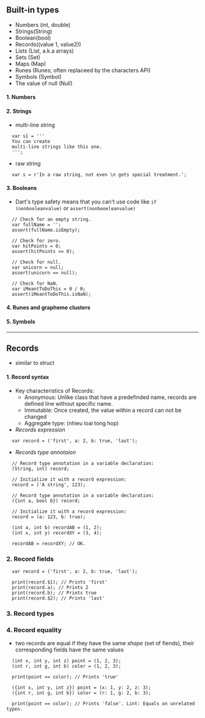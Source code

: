 ## Built-in types
- Numbers (int, double)
- Strings(String)
- Boolean(bool)
- Records((value 1, value2))
- Lists (List, a.k.a arrays)
- Sets (Set)
- Maps (Map)
- Runes (Runes; often replaceed by the characters API)
- Symbols (Symbol)
- The value of null (Null)
#### 1. Numbers
#### 2. Strings
- multi-line string
```
  var s1 = '''
  You can create
  multi-line strings like this one.
  ''';
```
- raw string
```
  var s = r'In a raw string, not even \n gets special treatment.';
```
#### 3. Booleans
- Dart's type safety means that you can't use code like `if (nonbooleanvalue)` or `assert(nonbooeleanvalue)`
```
  // Check for an empty string.
  var fullName = '';
  assert(fullName.isEmpty);

  // Check for zero.
  var hitPoints = 0;
  assert(hitPoints <= 0);

  // Check for null.
  var unicorn = null;
  assert(unicorn == null);

  // Check for NaN.
  var iMeantToDoThis = 0 / 0;
  assert(iMeantToDoThis.isNaN);
```
#### 4. Runes and grapheme clusters
#### 5. Symbols
___

## Records
- similar to struct
#### 1. Record syntax
- Key characteristics of Records:
  + Anonymous: Unlike class that have a predefinded name, records are defined line without specific name.
  + Immutable: Once created, the value within a record can not be changed
  + Aggregate type: (nhieu loai tong hop)
- *Records expression*
```
  var record = ('first', a: 2, b: true, 'last');
```
- *Records type annotaion*
```
  // Record type annotation in a variable declaration:
  (String, int) record;

  // Initialize it with a record expression:
  record = ('A string', 123);
```
```
  // Record type annotation in a variable declaration:
  ({int a, bool b}) record;

  // Initialize it with a record expression:
  record = (a: 123, b: true);
```
```
  (int a, int b) recordAB = (1, 2);
  (int x, int y) recordXY = (3, 4);

  recordAB = recordXY; // OK.
```
### 2. Record fields
```
  var record = ('first', a: 2, b: true, 'last');

  print(record.$1); // Prints 'first'
  print(record.a); // Prints 2
  print(record.b); // Prints true
  print(record.$2); // Prints 'last'
```
### 3. Record types
### 4. Record equality
- two records are equal if they have the same *shape* (set of fiends), their corresponding fields have the same values
```
  (int x, int y, int z) point = (1, 2, 3);
  (int r, int g, int b) color = (1, 2, 3);

  print(point == color); // Prints 'true'
```
```
  ({int x, int y, int z}) point = (x: 1, y: 2, z: 3);
  ({int r, int g, int b}) color = (r: 1, g: 2, b: 3);

  print(point == color); // Prints 'false'. Lint: Equals on unrelated types.
```